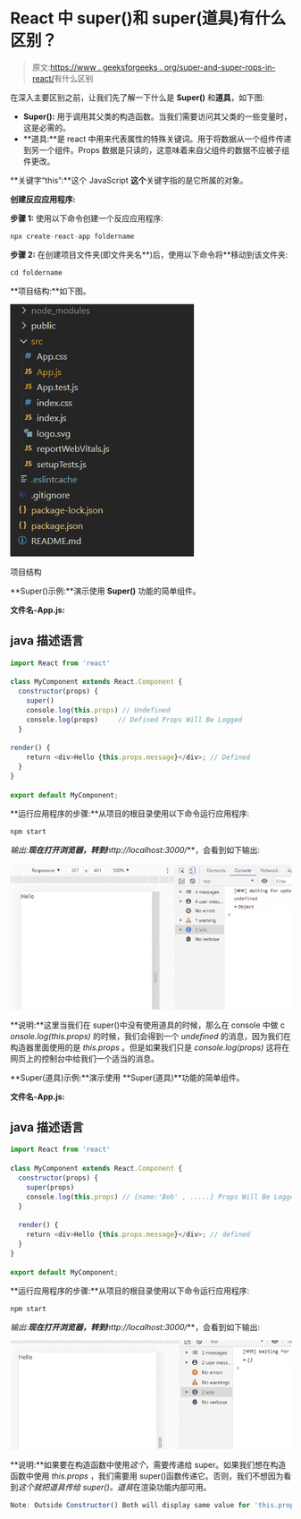 # React 中 super()和 super(道具)有什么区别？

> 原文:[https://www . geeksforgeeks . org/super-and-super-rops-in-react/](https://www.geeksforgeeks.org/whats-the-difference-between-super-and-superprops-in-react/)有什么区别

在深入主要区别之前，让我们先了解一下什么是 **Super()** 和**道具**，如下图:

*   **Super():** 用于调用其父类的构造函数。当我们需要访问其父类的一些变量时，这是必需的。
*   **道具:**是 react 中用来代表属性的特殊关键词。用于将数据从一个组件传递到另一个组件。Props 数据是只读的，这意味着来自父组件的数据不应被子组件更改。

**关键字“this”:**这个 JavaScript **这个**关键字指的是它所属的对象。

**创建反应应用程序:**

**步骤 1:** 使用以下命令创建一个反应应用程序:

```jsx
npx create-react-app foldername
```

**步骤 2:** 在创建项目文件夹(即文件夹名**)后，使用以下命令将**移动到该文件夹:

```jsx
cd foldername
```

**项目结构:**如下图。

![](img/f04ae0d8b722a9fff0bd9bd138b29c23.png)

项目结构

**Super()示例:**演示使用 **Super()** 功能的简单组件。

**文件名-App.js:**

## java 描述语言

```jsx
import React from 'react'

class MyComponent extends React.Component {
  constructor(props) {
    super()
    console.log(this.props) // Undefined 
    console.log(props)     // Defined Props Will Be Logged 
  }

render() {
    return <div>Hello {this.props.message}</div>; // Defined
  }
}

export default MyComponent;
```

**运行应用程序的步骤:**从项目的根目录使用以下命令运行应用程序:

```jsx
npm start
```

**输出:**现在打开浏览器，转到***http://localhost:3000/***，会看到如下输出:

![](img/91cdb3292ad673f8c5e2c91338ea44d1.png)

**说明:**这里当我们在 super()中没有使用道具的时候，那么在 console 中做 c *onsole.log(this.props)* 的时候，我们会得到一个 *undefined* 的消息，因为我们在构造器里面使用的是 *this.props* 。但是如果我们只是 *console.log(props)* 这将在网页上的控制台中给我们一个适当的消息。

**Super(道具)示例:**演示使用 **Super(道具)**功能的简单组件。

**文件名-App.js:**

## java 描述语言

```jsx
import React from 'react'

class MyComponent extends React.Component {
  constructor(props) {
    super(props)
    console.log(this.props) // {name:'Bob' , .....} Props Will Be Logged 
  }

  render() {
    return <div>Hello {this.props.message}</div>; // defined
  }
}

export default MyComponent;
```

**运行应用程序的步骤:**从项目的根目录使用以下命令运行应用程序:

```jsx
npm start
```

**输出:**现在打开浏览器，转到***http://localhost:3000/***，会看到如下输出:

![](img/1ecf53c562f7bfa5bf5c26bbd61ef20b.png)

**说明:**如果要在构造函数中使用*这个*，需要传递给 super。如果我们想在构造函数中使用 *this.props* ，我们需要用 super()函数传递它。否则，我们不想因为看到*这个就把道具传给 super()。道具*在渲染功能内部可用。

```jsx
Note: Outside Constructor() Both will display same value for 'this.props'
```